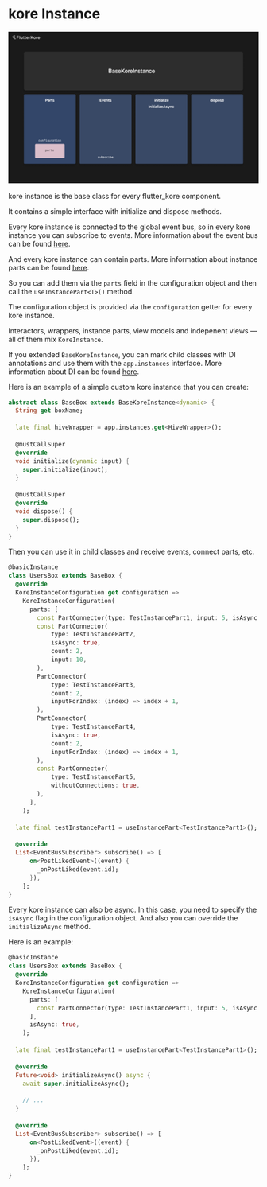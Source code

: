 # kore Instance

<img src="doc_images/kore_instance.png" alt="kore_instance" width="750"/>

kore instance is the base class for every flutter_kore component.

It contains a simple interface with initialize and dispose methods.

Every kore instance is connected to the global event bus, so in every kore instance you can subscribe to events. More information about the event bus can be found [here](./event_bus.md).

And every kore instance can contain parts. More information about instance parts can be found [here](./instance_part.md).

So you can add them via the `parts` field in the configuration object and then call the `useInstancePart<T>()` method.

The configuration object is provided via the `configuration` getter for every kore instance.

Interactors, wrappers, instance parts, view models and indepenent views — all of them mix `KoreInstance`.

If you extended `BaseKoreInstance`, you can mark child classes with DI annotations and use them with the `app.instances` interface. More information about DI can be found [here](./di.md).

Here is an example of a simple custom kore instance that you can create:

```dart
abstract class BaseBox extends BaseKoreInstance<dynamic> {
  String get boxName;

  late final hiveWrapper = app.instances.get<HiveWrapper>();

  @mustCallSuper
  @override
  void initialize(dynamic input) {
    super.initialize(input);
  }

  @mustCallSuper
  @override
  void dispose() {
    super.dispose();
  }
}
```

Then you can use it in child classes and receive events, connect parts, etc.

```dart
@basicInstance
class UsersBox extends BaseBox {
  @override
  KoreInstanceConfiguration get configuration =>
    KoreInstanceConfiguration(
      parts: [
        const PartConnector(type: TestInstancePart1, input: 5, isAsync: true),
        const PartConnector(
            type: TestInstancePart2,
            isAsync: true,
            count: 2,
            input: 10,
        ),
        PartConnector(
            type: TestInstancePart3,
            count: 2,
            inputForIndex: (index) => index + 1,
        ),
        PartConnector(
            type: TestInstancePart4,
            isAsync: true,
            count: 2,
            inputForIndex: (index) => index + 1,
        ),
        const PartConnector(
            type: TestInstancePart5,
            withoutConnections: true,
        ),
      ],
    );

  late final testInstancePart1 = useInstancePart<TestInstancePart1>();

  @override
  List<EventBusSubscriber> subscribe() => [
      on<PostLikedEvent>((event) {
        _onPostLiked(event.id);
      }),
    ];
}
```

Every kore instance can also be async. In this case, you need to specify the `isAsync` flag in the configuration object. And also you can override the `initializeAsync` method.

Here is an example:

```dart
@basicInstance
class UsersBox extends BaseBox {
  @override
  KoreInstanceConfiguration get configuration =>
    KoreInstanceConfiguration(
      parts: [
        const PartConnector(type: TestInstancePart1, input: 5, isAsync: true),
      ],
      isAsync: true,
    );

  late final testInstancePart1 = useInstancePart<TestInstancePart1>();

  @override
  Future<void> initializeAsync() async {
    await super.initializeAsync();

    // ...
  }

  @override
  List<EventBusSubscriber> subscribe() => [
      on<PostLikedEvent>((event) {
        _onPostLiked(event.id);
      }),
    ];
}
```